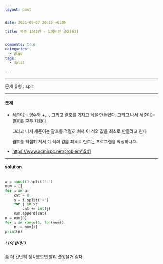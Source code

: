 ```yaml
---
layout: post


date: 2021-09-07 20:35 +0800

title: 백준 1541번 - 잃어버린 괄호[63]


comments: true
categories: 
  - Algo
tags: 
  - split
  
---
```


---



문제 유형 : split

---

#### 문제

- 세준이는 양수와 +, -, 그리고 괄호를 가지고 식을 만들었다. 그리고 나서 세준이는 괄호를 모두 지웠다.

  그리고 나서 세준이는 괄호를 적절히 쳐서 이 식의 값을 최소로 만들려고 한다.

  괄호를 적절히 쳐서 이 식의 값을 최소로 만드는 프로그램을 작성하시오.

- https://www.acmicpc.net/problem/1541

  


---

#### solution

```python

a = input().split('-')
num = []
for i in a:
    cnt = 0
    s = i.split('+')
    for j in s:
        cnt += int(j)
    num.append(cnt)
n = num[0]
for i in range(1, len(num)):
    n -= num[i]
print(n)
```



 ##### 나의 한마디

좀 더 간단히 생각했으면 빨리 풀었을거 같다. 
